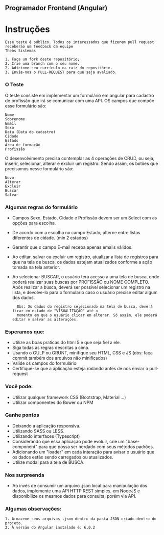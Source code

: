 ## Programador Frontend (Angular)

# Instruções

    Esse teste é público. Todos os interessados que fizerem pull request receberão um feedback da equipe 
    Theòs Sistemas
    
    1. Faça um fork deste repositório;
    2. Crie uma branch com o seu nome.
    2. Adicione seu currículo na raiz do repositório.
    3. Envie-nos o PULL-REQUEST para que seja avaliado.
    
### O Teste

O teste consiste em implementar um formulário em angular para cadastro de profissão que irá se comunicar com uma API.
OS campos que compõe esse formulário são:

    Nome
	Sobrenome
	Email
	Sexo
	Data (Data do cadastro)
	Cidade
	Estado
	Área de formação
	Profissão

O desenvolvimento precisa contemplar as 4 operações de CRUD, ou seja, inserir, selecionar, alterar e excluir um registro. Sendo assim, 
os botões que precisamos nesse formulário são:

	Novo
	Alterar
	Excluir
	Buscar
	Salvar


### Algumas regras do formulário

* Campos Sexo, Estado, Cidade e Profissão devem ser um Select com as opções para escolha.
* De acordo com a escolha no campo Estado, alterne entre listas diferentes de cidade. (min 2 estados)
* Garantir que o campo E-mail receba apenas emails válidos.
* Ao editar, salvar ou excluir um registro, atualizar a lista de registros para que na tela de busca, os dados estejam atualizados conforme a ação tomada na tela anterior.
* Ao selecionar BUSCAR, o usuário terá acesso a uma tela de busca, onde poderá realizar suas buscas por PROFISSÃO ou NOME COMPLETO. Após realizar a busca, deverá ser possível selecionar um registro na lista, e devolve-lo para o formulario caso o usuário precise editar algum dos dados.
	
		Obs: Os dados do registro selecionado na tela de busca, deverá ficar em estado de "VISUALIZAÇÃO" até o 
		momento em que o usuário clicar em alterar. Só assim, ele poderá editar e salvar as alterações.


### Esperamos que:

* Utilize as boas praticas do html 5 e que seja fiel a ele.
* Siga todas as regras descritas a cima.
* Usando  o GULP ou GRUNT, minifique seu HTML, CSS e JS (obs: faça commit também dos arquivos não minificados)
* Valide os campos do formulário
* Certifique-se que a aplicação esteja rodando antes de nos enviar o pull-request


### Você pode:

* Utilizar qualquer framework CSS (Bootstrap, Material ...)
* Utilizar componentes do Bower ou NPM


### Ganhe pontos

* Deixando a aplicação responsiva.
* Utilizando SASS ou LESS.
* Utilizando interfaces (Typescript)
* Considerando que essa aplicação pode evoluir, crie um "base-component" para que possa ser herdado com seus métodos padrões.
* Adicionando um "loader" em cada interação para avisar o usuário que os dados estão sendo carregados ou atualizados.
* Utilize modal para a tela de BUSCA.


### Nos surpreenda

* Ao invés de consumir um arquivo .json local para manipulação dos dados, implemente uma API HTTP REST simples, em NodeJS e disponibilize os mesmos dados para consulta, porém via API.


### Algumas observações:

    1. Armazene seus arquivos .json dentro da pasta JSON criado dentro do projeto.
    2. A versão do Angular instalado é: 6.0.2
